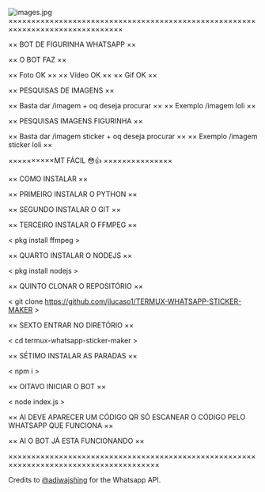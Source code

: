 ![images.jpg](https://user-images.githubusercontent.com/63880084/103183202-973fdc00-488f-11eb-9b2c-a26d163d2ff1.jpg)
×××××××××××××××××××××××××××××××××××××××××××××××××××××××××××××××××××××××××××××××

×× BOT DE FIGURINHA WHATSAPP ××

×× O BOT FAZ ××

×× Foto OK ××
×× Vídeo OK ××
×× Gif OK ××

×× PESQUISAS DE IMAGENS ××

×× Basta dar /imagem + oq deseja procurar ××
 ×× Exemplo /imagem loli ××

×× PESQUISAS IMAGENS FIGURINHA ××

×× Basta dar /imagem sticker + oq deseja procurar ××
 ×× Exemplo /imagem sticker loli ××

××××××××××MT FÁCIL 😳👍 ×××××××××××××××


×× COMO INSTALAR ××

×× PRIMEIRO INSTALAR O PYTHON ××

<pkg install python >

×× SEGUNDO INSTALAR O GIT ××

<pkg install git >

×× TERCEIRO INSTALAR O FFMPEG ××

< pkg install ffmpeg >

×× QUARTO INSTALAR O NODEJS ××

< pkg install nodejs >

×× QUINTO CLONAR O REPOSITÓRIO ××

< git clone https://github.com/jlucaso1/TERMUX-WHATSAPP-STICKER-MAKER >

×× SEXTO ENTRAR NO DIRETÓRIO ××

< cd termux-whatsapp-sticker-maker >

×× SÉTIMO INSTALAR AS PARADAS ××

< npm i >

×× OITAVO INICIAR O BOT ××

< node index.js >

×× AI DEVE APARECER UM CÓDIGO QR SÓ ESCANEAR O CÓDIGO PELO WHATSAPP QUE FUNCIONA ××

×× AI O BOT JÁ ESTA FUNCIONANDO ××

×××××××××××××××××××××××××××××××××××××××××××××××××××××××××××××××××××××××××××××××××××××××

Credits to [@adiwajshing](https://github.com/adiwajshing/) for the Whatsapp API.
